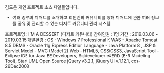 김도은 개인 프로젝트 소스 파일들입니다.

- 여러 종류의 디저트를 소개하고 회원간의 커뮤니티를 통해 디저트에 관한 여러 정보를 공유 및 관리할 수 있는 디저트 커뮤니티 관리 시스템

프로젝트명	: I’M A DESSERT (디저트 커뮤니티)
참여인원	: 1명
기간		: 2019.03.06 ~ 2019.03.15
개발환경	: OS	     -	     Windows 7 Professional K
	     WAS	- 	Apache Tomcat 8.5
	     DBMS	- 	Oracle 11g Express Edition
	     Language   -	Java Platform 8 , JSP & Servlet
	     Model	-	MVC (Model 2)
	     Web	-	HTML5, CSS/CSS3, JavaScript
	     Tool	-	Eclipse IDE for Java EE Developers, Sqldeveloper
	     eXERD (E-R Modeling Tool), Start UML
	     Open Source	jQuery v3.2.1, jQuery UI v.1.12.1, cos-26Dec2008

